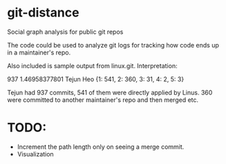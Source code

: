 git-distance
============

Social graph analysis for public git repos

The code could be used to analyze git logs for tracking how code ends
up in a maintainer's repo.

Also included is sample output from linux.git. Interpretation:

937 1.46958377801 Tejun Heo {1: 541, 2: 360, 3: 31, 4: 2, 5: 3}

Tejun had 937 commits, 541 of them were directly applied by Linus.
360 were committed to another maintainer's repo and then merged etc.

TODO:
====

* Increment the path length only on seeing a merge commit.
* Visualization

